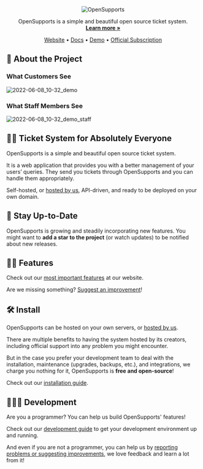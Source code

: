 <div align="center">

![OpenSupports](https://user-images.githubusercontent.com/25920622/172173126-f0a07319-0cc2-409b-aa22-120187fa4541.png)

OpenSupports is a simple and beautiful open source ticket system. <br />
<a href="https://www.opensupports.com/"><strong>Learn more »</strong></a>
<br />
<p align="center">
  <a href="https://www.opensupports.com/">Website</a> •
  <a href="https://docs.opensupports.com/">Docs</a> •
  <a href="https://opensupports.com/demo/">Demo</a> •
  <a href="https://www.opensupports.com/pricing/">Official Subscription</a>
</p>

</div>

## 🌱 About the Project

### What Customers See

![2022-06-08_10-32_demo](https://user-images.githubusercontent.com/25920622/172630004-988c914b-918e-455c-be48-11f96a00611e.gif)

### What Staff Members See

![2022-06-08_10-32_demo_staff](https://user-images.githubusercontent.com/25920622/172867706-3669c7db-ef86-48df-92a9-8c2bfb19f622.gif)

## 🙌🏼 Ticket System for Absolutely Everyone

OpenSupports is a simple and beautiful open source ticket system.

It is a web application that provides you with a better management of your users’ queries. They send you tickets through OpenSupports and you can handle them appropriately.

Self-hosted, or [hosted by us](https://www.opensupports.com/pricing/), API-driven, and ready to be deployed on your own domain.

## 🧐 Stay Up-to-Date

OpenSupports is growing and steadily incorporating new features. You might want to **add a star to the project** (or watch updates) to be notified about new releases.

## 💪🏼 Features

Check out our [most important features](https://opensupports.com/features) at our website.

Are we missing something? [Suggest an improvement](https://github.com/opensupports/opensupports/issues/new)!

## 🛠 Install

OpenSupports can be hosted on your own servers, or [hosted by us](https://www.opensupports.com/pricing/).

There are multiple benefits to having the system hosted by its creators, including official support into any problem you might encounter.

But in the case you prefer your development team to deal with the installation, maintenance (upgrades, backups, etc.), and integrations, we charge you nothing for it, OpenSupports is **free and open-source**!

Check out our [installation guide](https://docs.opensupports.com/guides/installation/).

## 👨🏼‍💻 Development

Are you a programmer? You can help us build OpenSupports' features!

Check out our [development guide](./DEVELOPMENT.md) to get your development environment up and running.

And even if you are not a programmer, you can help us by [reporting problems or suggesting improvements](https://github.com/opensupports/opensupports/issues/new), we love feedback and learn a lot from it!
